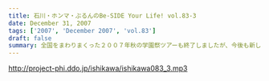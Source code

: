 ```yaml
---
title: 石川・ホンマ・ぶるんのBe-SIDE Your Life! vol.83-3
date: December 31, 2007
tags: ['2007', 'December 2007', 'vol.83']
draft: false
summary: 全国をまわりまくった２００７年秋の学園祭ツアーも終了しましたが、今後も新しく転がっていきますのでどうぞよろしくです。それからこちらの配信分でも言っておりますが、ビーサイと面白いことがしたいアナタはメール下さいな。待っております・・・NAMAE
---
```


http://project-phi.ddo.jp/ishikawa/ishikawa083_3.mp3